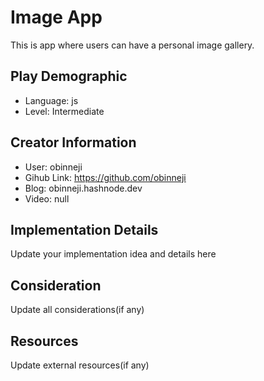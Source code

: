 # Image App

This is app where users can have a personal image gallery.

## Play Demographic

- Language: js
- Level: Intermediate

## Creator Information

- User: obinneji
- Gihub Link: https://github.com/obinneji
- Blog: obinneji.hashnode.dev
- Video: null

## Implementation Details

Update your implementation idea and details here

## Consideration

Update all considerations(if any)

## Resources

Update external resources(if any)
